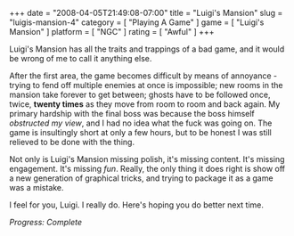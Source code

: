 +++
date = "2008-04-05T21:49:08-07:00"
title = "Luigi's Mansion"
slug = "luigis-mansion-4"
category = [ "Playing A Game" ]
game = [ "Luigi's Mansion" ]
platform = [ "NGC" ]
rating = [ "Awful" ]
+++

Luigi's Mansion has all the traits and trappings of a bad game, and it would be wrong of me to call it anything else.

After the first area, the game becomes difficult by means of annoyance - trying to fend off multiple enemies at once is impossible; new rooms in the mansion take forever to get between; ghosts have to be followed once, twice, <b>twenty times</b> as they move from room to room and back again.  My primary hardship with the final boss was because the boss himself <i>obstructed my view</i>, and I had no idea what the fuck was going on.  The game is insultingly short at only a few hours, but to be honest I was still relieved to be done with the thing.

Not only is Luigi's Mansion missing polish, it's missing content.  It's missing engagement.  It's missing <i>fun</i>.  Really, the only thing it does right is show off a new generation of graphical tricks, and trying to package it as a game was a mistake.

I feel for you, Luigi.  I really do.  Here's hoping you do better next time.

<i>Progress: Complete</i>
